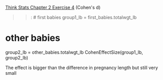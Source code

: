 [Think Stats Chapter 2 Exercise 4](http://greenteapress.com/thinkstats2/html/thinkstats2003.html#toc24) (Cohen's d)

>> : # first babies
group1_lb = first_babies.totalwgt_lb
# other babies
group2_lb = other_babies.totalwgt_lb
CohenEffectSize(group1_lb, group2_lb)

The effect is bigger than the difference in pregnancy length but still very small
